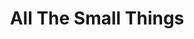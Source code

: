 ---
ee_id: '4168'
site: '1'
type: '2'
long_id: 2014-125 All The Small Things (catalog)
url: 2014-125-all-the-small-things
title: All The Small Things
year: '2014'
medium: Exhibition Catalog
commission:
dims:
pitch:
ps:
live_url:
related: |-
  [4166] [2014-126-all-the-small-things-trailer] 2014 126 All The Small Things trailer
  [4249] [2014-114-all-the-small-things-tshirt] 2014-114 All The Small Things Tshirt
  [4250] [2014-078-all-the-small-things-edition] 2014-078 All The Small Things Edition
youtube:
imgs: allthesmallthingscatalog-2014-125-full-01-database-ih.jpg,allthesmallthingscatalog-2014-125-full-02-database-ih.jpg,allthesmallthingscatalog-2014-125-full-03-database-ih.jpg,allthesmallthingscatalog-2014-125-full-05-database-ih.jpg,allthesmallthingscatalog-2014-125-full-06-database-ih.jpg,allthesmallthingscatalog-2014-125-full-07-database-ih.jpg,allthesmallthingscatalog-2014-125-full-04-database-ih.jpg,allthesmallthingscatalog-2014-125-full-08-database-ih.jpg,allthesmallthingscatalog-2014-125-full-09-database-ih.jpg,allthesmallthingscatalog-2014-125-full-11-database-ih.jpg,allthesmallthingscatalog-2014-125-full-12-database-ih.jpg,allthesmallthingscatalog-2014-125-full-13-database-ih.jpg,allthesmallthingscatalog-2014-125-full-10-database-ih.jpg,allthesmallthingscatalog-2014-125-full-15-database-ih.jpg,allthesmallthingscatalog-2014-125-full-14-database-ih.jpg
subheading: "(Catalog)"
display_year: '2014'
download:
add_credit: 'Published by WALTHER KöNIG, KöLN, Design by Dave Yun, Photos: Sasha Maric'
add_credits:
related_code:
layout: things-i-made
---
